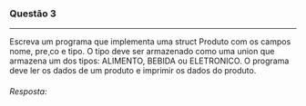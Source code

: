 ### Questão 3
---
Escreva um programa que implementa uma struct Produto com os campos nome, pre¸co e tipo. O
tipo deve ser armazenado como uma union que armazena um dos tipos: ALIMENTO, BEBIDA ou
ELETRONICO. O programa deve ler os dados de um produto e imprimir os dados do produto.

###### *Resposta:* 